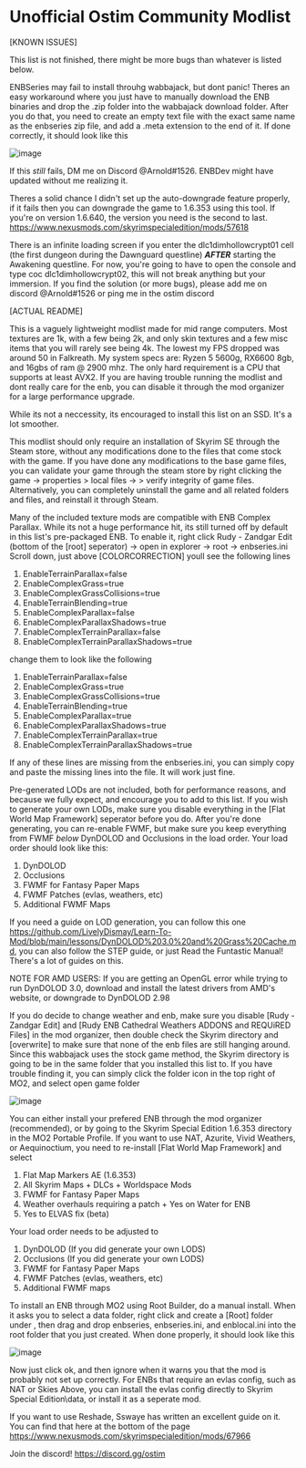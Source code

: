 # Unofficial Ostim Community Modlist

 [KNOWN ISSUES]
 
 This list is not finished, there might be more bugs than whatever is listed below.
 
 ENBSeries may fail to install throuhg wabbajack, but dont panic! Theres an easy workaround where you just have to manually download the ENB binaries and drop the .zip folder into the wabbajack download folder. After you do that, you need to create an empty text file with the exact same name as the enbseries zip file, and add a .meta extension to the end of it.
If done correctly, it should look like this

![image](https://user-images.githubusercontent.com/122011472/222934459-a70e81e6-259a-43a0-abf6-582e0e1a9a96.png)

If this *still* fails, DM me on Discord @Arnold#1526. ENBDev might have updated without me realizing it.

Theres a solid chance I didn't set up the auto-downgrade feature properly, if it fails then you can downgrade the game to 1.6.353 using this tool. If you're on version 1.6.640, the version you need is the second to last.
https://www.nexusmods.com/skyrimspecialedition/mods/57618
 
 There is an infinite loading screen if you enter the dlc1dimhollowcrypt01 cell (the first dungeon during the Dawnguard questline) ***AFTER*** starting the Awakening questline. For now, you're going to have to open the console and type coc dlc1dimhollowcrypt02, this will not break anything but your immersion. If you find the solution (or more bugs), please add me on discord @Arnold#1526 or ping me in the ostim discord
 
[ACTUAL README]

This is a vaguely lightweight modlist made for mid range computers. Most textures are 1k, with a few being 2k, and only skin textures and a few misc items that you will rarely see being 4k. The lowest my FPS dropped was around 50 in Falkreath. My system specs are: Ryzen 5 5600g, RX6600 8gb, and 16gbs of ram @ 2900 mhz. The only hard requirement is a CPU that supports at least AVX2. If you are having trouble running the modlist and dont really care for the enb, you can disable it through the mod organizer for a large performance upgrade.

While its not a neccessity, its encouraged to install this list on an SSD. It's a lot smoother.

This modlist should only require an installation of Skyrim SE through the Steam store, without any modifications done to the files that come stock with the game. If you have done any modifications to the base game files, you can validate your game through the steam store by right clicking the game -> properties > local files -> > verify integrity of game files. Alternatively, you can completely uninstall the game and all related folders and files, and reinstall it through Steam. 

Many of the included texture mods are compatible with ENB Complex Parallax. While its not a huge performance hit, its still turned off by default in this list's pre-packaged ENB. To enable it, right click Rudy - Zandgar Edit (bottom of the [root] seperator) -> open in explorer -> root -> enbseries.ini
Scroll down, just above [COLORCORRECTION] youll see the following lines

 1. EnableTerrainParallax=false
 2. EnableComplexGrass=true
 3. EnableComplexGrassCollisions=true
 4. EnableTerrainBlending=true
 5. EnableComplexParallax=false
 6. EnableComplexParallaxShadows=true
 7. EnableComplexTerrainParallax=false
 8. EnableComplexTerrainParallaxShadows=true

change them to look like the following

 1. EnableTerrainParallax=false
 2. EnableComplexGrass=true
 3. EnableComplexGrassCollisions=true
 4. EnableTerrainBlending=true
 5. EnableComplexParallax=true
 6. EnableComplexParallaxShadows=true
 7. EnableComplexTerrainParallax=true
 8. EnableComplexTerrainParallaxShadows=true
 
 If any of these lines are missing from the enbseries.ini, you can simply copy and paste the missing lines into the file. It will work just fine.

Pre-generated LODs are not included, both for performance reasons, and because we fully expect, and encourage you to add to this list. If you wish to generate your own LODs, make sure you disable everything in the [Flat World Map Framework] seperator before you do. After you're done generating, you can re-enable FWMF, but make sure you keep everything from FWMF *below* DynDOLOD and Occlusions in the load order. Your load order should look like this:

1. DynDOLOD
2. Occlusions
3. FWMF for Fantasy Paper Maps
4. FWMF Patches (evlas, weathers, etc)
4. Additional FWMF Maps

If you need a guide on LOD generation, you can follow this one https://github.com/LivelyDismay/Learn-To-Mod/blob/main/lessons/DynDOLOD%203.0%20and%20Grass%20Cache.md, you can also follow the STEP guide, or just Read the Funtastic Manual! There's a lot of guides on this.

NOTE FOR AMD USERS: If you are getting an OpenGL error while trying to run DynDOLOD 3.0, download and install the latest drivers from AMD's website, or downgrade to DynDOLOD 2.98

If you do decide to change weather and enb, make sure you disable [Rudy - Zandgar Edit] and [Rudy ENB Cathedral Weathers ADDONS and REQUiRED Files] in the mod organizer, then double check the Skyrim directory and [overwrite] to make sure that none of the enb files are still hanging around. Since this wabbajack uses the stock game method, the Skyrim directory is going to be in the same folder that you installed this list to. If you have trouble finding it, you can simply click the folder icon in the top right of MO2, and select open game folder

![image](https://user-images.githubusercontent.com/122011472/218272132-feec8b12-a456-43a8-be7b-7a4d495b3b1f.png)

You can either install your prefered ENB through the mod organizer (recommended), or by going to the Skyrim Special Edition 1.6.353 directory in the MO2 Portable Profile. If you want to use NAT, Azurite, Vivid Weathers, or Aequinoctium, you need to re-install [Flat World Map Framework] and select

1. Flat Map Markers AE (1.6.353)
2. All Skyrim Maps + DLCs + Worldspace Mods
3. FWMF for Fantasy Paper Maps
4. Weather overhauls requiring a patch + Yes on Water for ENB
5. Yes to ELVAS fix (beta)

Your load order needs to be adjusted to 

1. DynDOLOD (If you did generate your own LODS)
2. Occlusions (If you did generate your own LODS)
3. FWMF for Fantasy Paper Maps
4. FWMF Patches (evlas, weathers, etc)
5. Additional FWMF maps

To install an ENB through MO2 using Root Builder, do a manual install. When it asks you to select a data folder, right click and create a [Root] folder under <data>, then drag and drop enbseries, enbseries.ini, and enblocal.ini into the root folder that you just created. When done properly, it should look like this

![image](https://user-images.githubusercontent.com/122011472/218272401-8c469a5b-b246-4b13-929e-8e06fc7710d0.png)

Now just click ok, and then ignore when it warns you that the mod is probably not set up correctly.
For ENBs that require an evlas config, such as NAT or Skies Above, you can install the evlas config directly to Skyrim Special Edition\data, or install it as a seperate mod.

If you want to use Reshade, Sswaye has written an excellent guide on it. You can find that here at the bottom of the page https://www.nexusmods.com/skyrimspecialedition/mods/67966

Join the discord! https://discord.gg/ostim

